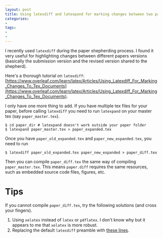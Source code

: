 ```yaml
---
layout: post
title: Using latexdiff and latexpand for marking changes between two paper versions
categories:
- 
tags:
- 
- 
---
```


I recently used `latexdiff` during the paper shepherding process. I found it very useful for highlighting changes between different papers versions (basically the submission version and the revised version shared to the shepherd).

Here's a thorough tutorial on `latexdiff`: [https://www.overleaf.com/learn/latex/Articles/Using_Latexdiff_For_Marking_Changes_To_Tex_Documents](https://www.overleaf.com/learn/latex/Articles/Using_Latexdiff_For_Marking_Changes_To_Tex_Documents).

I only have one more thing to add. If you have multiple tex files for your paper, before calling `latexdiff` you need to run `latexpand` on your master tex (say `paper_master.tex`).

    $ cd paper_dir # latexpand doesn't work outside your paper folder
    $ latexpand paper_master.tex > paper_expanded.tex

Once you have `paper_old_expanded.tex` and `paper_new_expanded.tex`, you need to run 

    $ latexdiff paper_old_expanded.tex paper_new_expanded > paper_diff.tex

Then you can compile `paper_diff.tex` the same way of compiling `paper_master.tex`. This means `paper.diff` requires the same resources, such as embedded source code files, figures, etc. 

Tips
====
If you cannot compile `paper_diff.tex`, try the following solutions (and cross your fingers).

1. Using `xelatex` instead of `latex` or `pdflatex`. I don't know why but it appears to me that `xelatex` is more robust.
2. Replacing the default `latexdiff` preamble with [these lines](/assets/txt/latexdiff_preamble.txt).